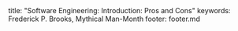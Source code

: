 <frontmatter>
title: "Software Engineering: Introduction: Pros and Cons"
keywords: Frederick P. Brooks, Mythical Man-Month
footer: footer.md
</frontmatter>

<include src="unit-inPage-asFlat.md" boilerplate />